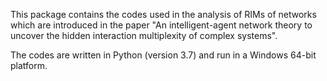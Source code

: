 This package contains the codes used in the analysis of RIMs of networks which are introduced in the paper "An intelligent-agent network theory to uncover the hidden interaction multiplexity of complex systems".

The codes are written in Python (version 3.7) and run in a Windows 64-bit platform.
